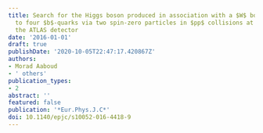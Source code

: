 ```yaml
---
title: Search for the Higgs boson produced in association with a $W$ boson and decaying
  to four $b$-quarks via two spin-zero particles in $pp$ collisions at 13 TeV with
  the ATLAS detector
date: '2016-01-01'
draft: true
publishDate: '2020-10-05T22:47:17.420867Z'
authors:
- Morad Aaboud
- ' others'
publication_types:
- 2
abstract: ''
featured: false
publication: '*Eur.Phys.J.C*'
doi: 10.1140/epjc/s10052-016-4418-9
---
```


